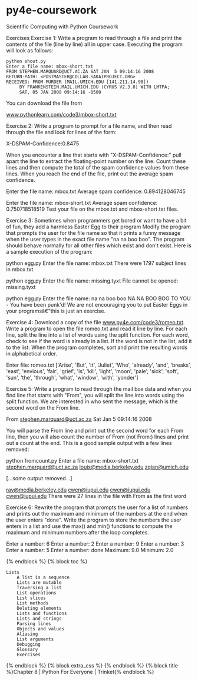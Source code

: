 # py4e-coursework
Scientific Computing with Python Coursework

Exercises
Exercise 1: Write a program to read through a file and print the contents of the file (line by line) all in upper case. Executing the program will look as follows:

```
python shout.py
Enter a file name: mbox-short.txt
FROM STEPHEN.MARQUARD@UCT.AC.ZA SAT JAN  5 09:14:16 2008
RETURN-PATH: <POSTMASTER@COLLAB.SAKAIPROJECT.ORG>
RECEIVED: FROM MURDER (MAIL.UMICH.EDU [141.211.14.90])
     BY FRANKENSTEIN.MAIL.UMICH.EDU (CYRUS V2.3.8) WITH LMTPA;
     SAT, 05 JAN 2008 09:14:16 -0500
```

You can download the file from

www.pythonlearn.com/code3/mbox-short.txt

Exercise 2: Write a program to prompt for a file name, and then read through the file and look for lines of the form:

X-DSPAM-Confidence:0.8475

When you encounter a line that starts with "X-DSPAM-Confidence:" pull apart the line to extract the floating-point number on the line. Count these lines and then compute the total of the spam confidence values from these lines. When you reach the end of the file, print out the average spam confidence.

Enter the file name: mbox.txt
Average spam confidence: 0.894128046745

Enter the file name: mbox-short.txt
Average spam confidence: 0.750718518519
Test your file on the mbox.txt and mbox-short.txt files.

Exercise 3: Sometimes when programmers get bored or want to have a bit of fun, they add a harmless Easter Egg to their program Modify the program that prompts the user for the file name so that it prints a funny message when the user types in the exact file name "na na boo boo". The program should behave normally for all other files which exist and don't exist. Here is a sample execution of the program:

python egg.py
Enter the file name: mbox.txt
There were 1797 subject lines in mbox.txt

python egg.py
Enter the file name: missing.tyxt
File cannot be opened: missing.tyxt

python egg.py
Enter the file name: na na boo boo
NA NA BOO BOO TO YOU - You have been punk'd!
We are not encouraging you to put Easter Eggs in your programsâ€”this is just an exercise.

Exercise 4: Download a copy of the file www.py4e.com/code3/romeo.txt. Write a program to open the file romeo.txt and read it line by line. For each line, split the line into a list of words using the split function. For each word, check to see if the word is already in a list. If the word is not in the list, add it to the list. When the program completes, sort and print the resulting words in alphabetical order.

Enter file: romeo.txt
['Arise', 'But', 'It', 'Juliet', 'Who', 'already',
'and', 'breaks', 'east', 'envious', 'fair', 'grief',
'is', 'kill', 'light', 'moon', 'pale', 'sick', 'soft',
'sun', 'the', 'through', 'what', 'window',
'with', 'yonder']

Exercise 5: Write a program to read through the mail box data and when you find line that starts with "From", you will split the line into words using the split function. We are interested in who sent the message, which is the second word on the From line.

From stephen.marquard@uct.ac.za Sat Jan 5 09:14:16 2008

You will parse the From line and print out the second word for each From line, then you will also count the number of From (not From:) lines and print out a count at the end. This is a good sample output with a few lines removed:

python fromcount.py
Enter a file name: mbox-short.txt
stephen.marquard@uct.ac.za
louis@media.berkeley.edu
zqian@umich.edu

[...some output removed...]

ray@media.berkeley.edu
cwen@iupui.edu
cwen@iupui.edu
cwen@iupui.edu
There were 27 lines in the file with From as the first word

Exercise 6: Rewrite the program that prompts the user for a list of numbers and prints out the maximum and minimum of the numbers at the end when the user enters "done". Write the program to store the numbers the user enters in a list and use the max() and min() functions to compute the maximum and minimum numbers after the loop completes.

Enter a number: 6
Enter a number: 2
Enter a number: 9
Enter a number: 3
Enter a number: 5
Enter a number: done
Maximum: 9.0
Minimum: 2.0

{% endblock %} {% block toc %}

    Lists
        A list is a sequence
        Lists are mutable
        Traversing a list
        List operations
        List slices
        List methods
        Deleting elements
        Lists and functions
        Lists and strings
        Parsing lines
        Objects and values
        Aliasing
        List arguments
        Debugging
        Glossary
        Exercises

{% endblock %} {% block extra_css %} {% endblock %} {% block title %}Chapter 8 | Python For Everyone | Trinket{% endblock %} 
